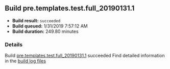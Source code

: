 ## Build pre.templates.test.full_20190131.1
- **Build result:** `succeeded`
- **Build queued:** 1/31/2019 7:57:12 AM
- **Build duration:** 249.80 minutes
### Details
Build [pre.templates.test.full_20190131.1](https://winappstudio.visualstudio.com/web/build.aspx?pcguid=a4ef43be-68ce-4195-a619-079b4d9834c2&builduri=vstfs%3a%2f%2f%2fBuild%2fBuild%2f27003) succeeded
Find detailed information in the [build log files](https://uwpctdiags.blob.core.windows.net/buildlogs/pre.templates.test.full_20190131.1_logs.zip)
